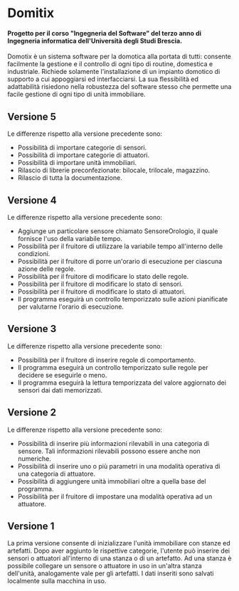 Domitix
=======
#### Progetto per il corso "Ingegneria del Software" del terzo anno di Ingegneria informatica dell'Università degli Studi Brescia.

Domotix è un sistema software per la domotica alla portata di tutti: consente facilmente la gestione e il controllo di ogni tipo di routine, domestica e industriale.
Richiede solamente l’installazione di un impianto domotico di supporto a cui appoggiarsi ed interfacciarsi.
La sua flessibilità ed adattabilità risiedono nella robustezza del software stesso che permette una facile gestione di ogni tipo di unità immobiliare.

## Versione 5
Le differenze rispetto alla versione precedente sono:
* Possibilità di importare categorie di sensori.
* Possibilità di importare categorie di attuatori.
* Possibilità di importare unità immobiliari.
* Rilascio di librerie preconfezionate: bilocale, trilocale, magazzino.
* Rilascio di tutta la documentazione.

## Versione 4
Le differenze rispetto alla versione precedente sono:
* Aggiunge un particolare sensore chiamato SensoreOrologio, il quale fornisce l'uso della variabile tempo.
* Possibilità per il fruitore di utilizzare la variabile tempo all'interno delle condizioni.
* Possibilità per il fruitore di porre un'orario di esecuzione per ciascuna azione delle regole.
* Possibilità per il fruitore di modificare lo stato delle regole.
* Possibilità per il fruitore di modificare lo stato di sensori.
* Possibilità per il fruitore di modificare lo stato di attuatori.
* Il programma eseguirà un controllo temporizzato sulle azioni pianificate per valutarne l'orario di esecuzione.

## Versione 3
Le differenze rispetto alla versione precedente sono:
* Possibilità per il fruitore di inserire regole di comportamento.
* Il programma eseguirà un controllo temporizzato sulle regole per decidere se eseguirle o meno.
* Il programma eseguirà la lettura temporizzata del valore aggiornato dei sensori dai dati memorizzati.

## Versione 2
Le differenze rispetto alla versione precedente sono:
* Possibilità di inserire più informazioni rilevabili in una categoria di sensore. Tali informazioni rilevabili possono essere anche non numeriche. 
* Possibilità di inserire uno o più parametri in una modalità operativa di una categoria di attuatore.
* Possibilità di aggiungere unità immobiliari oltre a quella base del programma.
* Possibilità per il fruitore di impostare una modalità operativa ad un attuatore.

## Versione 1
La prima versione consente di inizializzare l'unità immobiliare con stanze ed artefatti.
Dopo aver aggiunto le rispettive categorie, l'utente può inserire dei sensori o attuatori all'interno di una stanza o di un artefatto. Ad una stanza è possibile collegare un sensore o attuatore in uso in un'altra stanza dell'unità, analogamente vale per gli artefatti.
I dati inseriti sono salvati localmente sulla macchina in uso.

